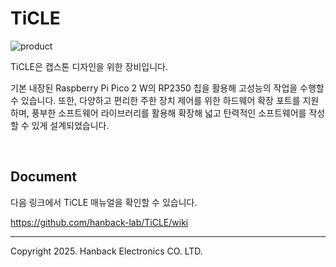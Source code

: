 # TiCLE

![product](pictures/product_left.png)

TiCLE은 캡스톤 디자인을 위한 장비입니다. 

기본 내장된 Raspberry Pi Pico 2 W의 RP2350 칩을 활용해 고성능의 작업을 수행할 수 있습니다. 또한, 다양하고 편리한 주한 장치 제어를 위한 하드웨어 확장 포트를 지원하며, 풍부한 소프트웨어 라이브러리를 활용해 확장해 넓고 탄력적인 소프트웨어를 작성할 수 있게 설계되었습니다.

<br>

## Document

다음 링크에서 TiCLE 매뉴얼을 확인할 수 있습니다.

https://github.com/hanback-lab/TiCLE/wiki

---

Copyright 2025. Hanback Electronics CO. LTD.